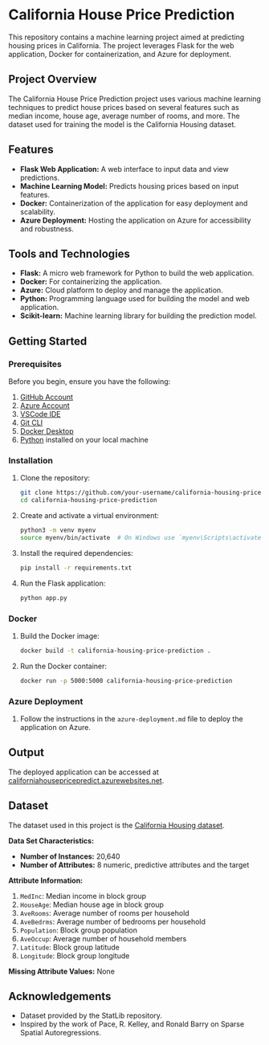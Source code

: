 # California House Price Prediction

This repository contains a machine learning project aimed at predicting housing prices in California. The project leverages Flask for the web application, Docker for containerization, and Azure for deployment.

## Project Overview

The California House Price Prediction project uses various machine learning techniques to predict house prices based on several features such as median income, house age, average number of rooms, and more. The dataset used for training the model is the California Housing dataset.

## Features

- **Flask Web Application:** A web interface to input data and view predictions.
- **Machine Learning Model:** Predicts housing prices based on input features.
- **Docker:** Containerization of the application for easy deployment and scalability.
- **Azure Deployment:** Hosting the application on Azure for accessibility and robustness.

## Tools and Technologies

- **Flask:** A micro web framework for Python to build the web application.
- **Docker:** For containerizing the application.
- **Azure:** Cloud platform to deploy and manage the application.
- **Python:** Programming language used for building the model and web application.
- **Scikit-learn:** Machine learning library for building the prediction model.

## Getting Started

### Prerequisites

Before you begin, ensure you have the following:

1. [GitHub Account](https://github.com)
2. [Azure Account](https://portal.azure.com/)
3. [VSCode IDE](https://code.visualstudio.com/)
4. [Git CLI](https://git-scm.com/book/en/v2/)
5. [Docker Desktop](https://www.docker.com/)
6. [Python](https://www.python.org/) installed on your local machine

### Installation

1. Clone the repository:
    ```bash
    git clone https://github.com/your-username/california-housing-price-prediction.git
    cd california-housing-price-prediction
    ```

2. Create and activate a virtual environment:
    ```bash
    python3 -m venv myenv
    source myenv/bin/activate  # On Windows use `myenv\Scripts\activate`
    ```

3. Install the required dependencies:
    ```bash
    pip install -r requirements.txt
    ```

4. Run the Flask application:
    ```bash
    python app.py
    ```

### Docker

1. Build the Docker image:
    ```bash
    docker build -t california-housing-price-prediction .
    ```

2. Run the Docker container:
    ```bash
    docker run -p 5000:5000 california-housing-price-prediction
    ```

### Azure Deployment

1. Follow the instructions in the `azure-deployment.md` file to deploy the application on Azure.

## Output

The deployed application can be accessed at [californiahousepricepredict.azurewebsites.net](https://californiahousepricepredict.azurewebsites.net).


## Dataset

The dataset used in this project is the [California Housing dataset](https://www.dcc.fc.up.pt/~ltorgo/Regression/cal_housing.html). 

**Data Set Characteristics:**

- **Number of Instances:** 20,640
- **Number of Attributes:** 8 numeric, predictive attributes and the target

**Attribute Information:**

1. `MedInc`: Median income in block group
2. `HouseAge`: Median house age in block group
3. `AveRooms`: Average number of rooms per household
4. `AveBedrms`: Average number of bedrooms per household
5. `Population`: Block group population
6. `AveOccup`: Average number of household members
7. `Latitude`: Block group latitude
8. `Longitude`: Block group longitude

**Missing Attribute Values:** None



## Acknowledgements

- Dataset provided by the StatLib repository.
- Inspired by the work of Pace, R. Kelley, and Ronald Barry on Sparse Spatial Autoregressions.
